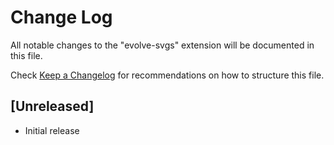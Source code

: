 # Change Log

All notable changes to the "evolve-svgs" extension will be documented in this file.

Check [Keep a Changelog](http://keepachangelog.com/) for recommendations on how to structure this file.

## [Unreleased]

- Initial release